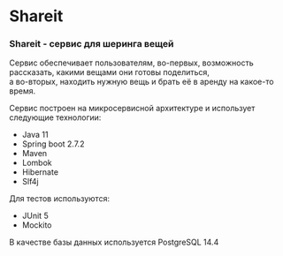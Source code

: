 # Shareit
### Shareit - сервис для шеринга вещей
Сервис обеспечивает пользователям, во-первых, возможность рассказать, какими вещами они готовы поделиться,  
а во-вторых, находить нужную вещь и брать её в аренду на какое-то время.  

Сервис построен на микросервисной архитектуре и использует следующие технологии:  
- Java 11  
- Spring boot 2.7.2  
- Maven  
- Lombok  
- Hibernate  
- Slf4j

Для тестов используются:  
- JUnit 5  
- Mockito  

В качестве базы данных используется PostgreSQL 14.4
